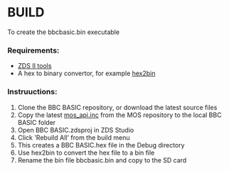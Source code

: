 # BUILD

To create the bbcbasic.bin executable

### Requirements:

- [ZDS II tools](https://zilog.com/index.php?option=com_zcm&task=view&soft_id=38&Itemid=74)
- A hex to binary convertor, for example [hex2bin](https://hex2bin.sourceforge.net)

### Instruuctions:

1. Clone the BBC BASIC repository, or download the latest source files
2. Copy the latest [mos_api.inc](https://github.com/breakintoprogram/agon-mos/blob/main/src/mos_api.inc) from the MOS repository to the local BBC BASIC folder
3. Open BBC BASIC.zdsproj in ZDS Studio
4. Click 'Rebuild All' from the build menu
5. This creates a BBC BASIC.hex file in the Debug directory
6. Use hex2bin to convert the hex file to a bin file
7. Rename the bin file bbcbasic.bin and copy to the SD card

